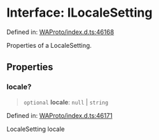 # Interface: ILocaleSetting

Defined in: [WAProto/index.d.ts:46168](https://github.com/Fokusdotid/bail/blob/8a30cf93a8ac726f06d1ad6578695812a8253e53/WAProto/index.d.ts#L46168)

Properties of a LocaleSetting.

## Properties

### locale?

> `optional` **locale**: `null` \| `string`

Defined in: [WAProto/index.d.ts:46171](https://github.com/Fokusdotid/bail/blob/8a30cf93a8ac726f06d1ad6578695812a8253e53/WAProto/index.d.ts#L46171)

LocaleSetting locale
